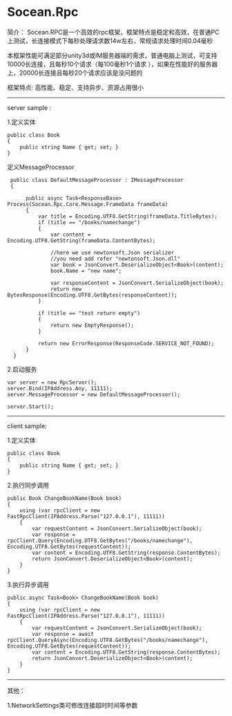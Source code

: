 # Socean.Rpc
 
简介：
Socean.RPC是一个高效的rpc框架，框架特点是稳定和高效，在普通PC上测试，长连接模式下每秒处理请求数14w左右，常规请求处理时间0.04毫秒

本框架性能可满足部分unity3d或IM服务器端的需求，普通电脑上测试，可支持10000长连接，且每秒10个请求（每100毫秒1个请求 ），如果在性能好的服务器上，20000长连接且每秒20个请求应该是没问题的
  
框架特点:
高性能、稳定、支持异步、资源占用很小
  
  -------------------------------------------------------------------
  server sample :

  1.定义实体
  
    public class Book
    {
        public string Name { get; set; }
    }
 
 
 
  定义MessageProcessor
 
     public class DefaultMessageProcessor : IMessageProcessor
     {

          public async Task<ResponseBase> Process(Socean.Rpc.Core.Message.FrameData frameData)
          {
              var title = Encoding.UTF8.GetString(frameData.TitleBytes);
              if (title == "/books/namechange")
              {
                  var content = Encoding.UTF8.GetString(frameData.ContentBytes);

                  //here we use newtonsoft.Json serializer 
                  //you need add refer "newtonsoft.Json.dll"
                  var book = JsonConvert.DeserializeObject<Book>(content);
                  book.Name = "new name";

                  var responseContent = JsonConvert.SerializeObject(book);
                  return new BytesResponse(Encoding.UTF8.GetBytes(responseContent));
              }

              if (title == "test return empty")
              {
                  return new EmptyResponse();
              }

              return new ErrorResponse(ResponseCode.SERVICE_NOT_FOUND);
          }
      }


  2.启动服务
  
    var server = new RpcServer();
    server.Bind(IPAddress.Any, 11111);    
    server.MessageProcessor = new DefaultMessageProcessor();

    server.Start();  
  
  -------------------------------------------------------------------

  client sample:
  
  1.定义实体
  
    public class Book
    {
        public string Name { get; set; }
    }
 
 
  2.执行同步调用
  
    public Book ChangeBookName(Book book)
    {
        using (var rpcClient = new FastRpcClient(IPAddress.Parse("127.0.0.1"), 11111))
        {
            var requestContent = JsonConvert.SerializeObject(book);
            var response = rpcClient.Query(Encoding.UTF8.GetBytes("/books/namechange"), Encoding.UTF8.GetBytes(requestContent));
            var content = Encoding.UTF8.GetString(response.ContentBytes);
            return JsonConvert.DeserializeObject<Book>(content);
        }
    }
    
  3.执行异步调用
  
    public async Task<Book> ChangeBookName(Book book)
    {
        using (var rpcClient = new FastRpcClient(IPAddress.Parse("127.0.0.1"), 11111))
        {
            var requestContent = JsonConvert.SerializeObject(book);
            var response = await rpcClient.QueryAsync(Encoding.UTF8.GetBytes("/books/namechange"), Encoding.UTF8.GetBytes(requestContent));
            var content = Encoding.UTF8.GetString(response.ContentBytes);
            return JsonConvert.DeserializeObject<Book>(content);
        }
    }
    
  -------------------------------------------------------------------
  
  其他：
     
  1.NetworkSettings类可修改连接超时时间等参数  
  
  

